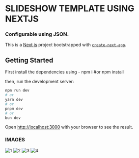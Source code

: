 # SLIDESHOW TEMPLATE USING NEXTJS
### Configurable using JSON.

This is a [Next.js](https://nextjs.org/) project bootstrapped with [`create-next-app`](https://github.com/vercel/next.js/tree/canary/packages/create-next-app).

## Getting Started

First install the dependencies using -
npm i
#or
npm install

then, run the development server:

```bash
npm run dev
# or
yarn dev
# or
pnpm dev
# or
bun dev
```

Open [http://localhost:3000](http://localhost:3000) with your browser to see the result.

### IMAGES


![1](https://github.com/user-attachments/assets/72114cc9-314b-40a7-8e82-becbde1ad42a)
![2](https://github.com/user-attachments/assets/a8a4709a-95aa-42f0-be01-6e1e73da9e59)
![3](https://github.com/user-attachments/assets/0d4478c9-5592-4dab-a30a-bf14f34987d3)
![4](https://github.com/user-attachments/assets/572d79ed-0681-411c-896b-eb4f4da22911)
